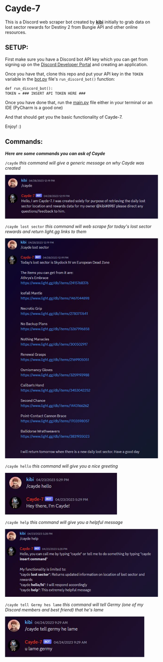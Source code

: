 
# Cayde-7
This is a Discord web scraper bot created by **[kibi](https://github.com/jaykibi)** initially to grab data on lost sector rewards for Destiny 2 from Bungie API and other online resources.

## SETUP:

First make sure you have a Discord bot API key which you can get from signing up on the [Discord Developer Portal](https://discord.com/developers) and creating an application. 

Once you have that, clone this repo and put your API key in the `TOKEN` variable in the [bot.py](https://github.com/jaykibi/Cayde-7/blob/main/bot.py) file's `run_discord_bot()` function:

    def run_discord_bot():
    TOKEN = ### INSERT API TOKEN HERE ###

Once you have done that, run the [main.py](https://github.com/jaykibi/Cayde-7/blob/main/main.py) file either in your terminal or an IDE (PyCharm is a good one)

And that should get you the basic functionality of Cayde-7. 

Enjoy! :) 
## Commands:
***Here are some commands you can ask of Cayde***

`/cayde` 
*this command will give a generic message on why Cayde was created* 

![enter image description here](https://github.com/jaykibi/Cayde-7/blob/main/assets/cayde.JPG?raw=true) 



`/cayde lost sector` 
*this command will web scrape for today's lost sector rewards and return light.gg links to them* 

![enter image description here](https://github.com/jaykibi/Cayde-7/blob/main/assets/cayde%20lost%20sector.JPG?raw=true)



`/cayde hello` 
*this command will give you a nice greeting*

![enter image description here](https://github.com/jaykibi/Cayde-7/blob/main/assets/cayde%20hello.JPG?raw=true)



`/cayde help` 
*this command will give you a helpful message* 

![enter image description here](https://github.com/jaykibi/Cayde-7/blob/main/assets/cayde%20help.JPG?raw=true)



`/cayde tell Germy hes lame` 
*this command will tell Germy (one of my Discord members and best friend) that he's lame* 

![enter image description here](https://github.com/jaykibi/Cayde-7/blob/main/assets/cayde%20germy.JPG?raw=true)

